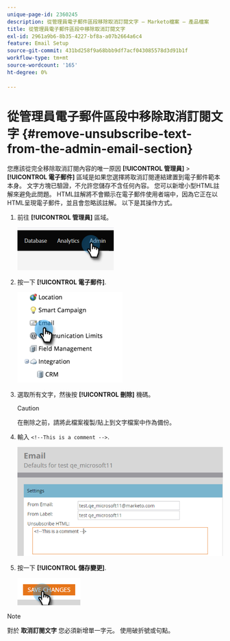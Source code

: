 ```yaml
---
unique-page-id: 2360245
description: 從管理員電子郵件區段移除取消訂閱文字 — Marketo檔案 — 產品檔案
title: 從管理員電子郵件區段中移除取消訂閱文字
exl-id: 2961a9b6-8b35-4227-bf8a-a07b2664a6c4
feature: Email Setup
source-git-commit: 431bd258f9a68bbb9df7acf043085578d3d91b1f
workflow-type: tm+mt
source-wordcount: '165'
ht-degree: 0%

---
```


# 從管理員電子郵件區段中移除取消訂閱文字 {#remove-unsubscribe-text-from-the-admin-email-section}

您應該從完全移除取消訂閱內容的唯一原因 **[!UICONTROL 管理員]** > **[!UICONTROL 電子郵件]** 區域是如果您選擇將取消訂閱連結建置到電子郵件範本本身。 文字方塊已驗證，不允許您儲存不含任何內容。 您可以新增小型HTML註解來避免此問題。 HTML註解將不會顯示在電子郵件使用者端中，因為它正在以HTML呈現電子郵件，並且會忽略該註解。 以下是其操作方式。

1. 前往 **[!UICONTROL 管理員]** 區域。

   ![](assets/remove-unsubscribe-text-from-the-admin-email-section-1.png)

1. 按一下 **[!UICONTROL 電子郵件]**.

   ![](assets/remove-unsubscribe-text-from-the-admin-email-section-2.png)

1. 選取所有文字，然後按 **[!UICONTROL 刪除]** 機碼。

   >[!CAUTION]
   >
   >在刪除之前，請將此檔案複製/貼上到文字檔案中作為備份。

1. 輸入 `<!--This is a comment -->`.

   ![](assets/remove-unsubscribe-text-from-the-admin-email-section-3.png)

1. 按一下 **[!UICONTROL 儲存變更]**.

   ![](assets/remove-unsubscribe-text-from-the-admin-email-section-4.png)

>[!NOTE]
>
>對於 **取消訂閱文字** 您必須新增單一字元。 使用破折號或句點。
